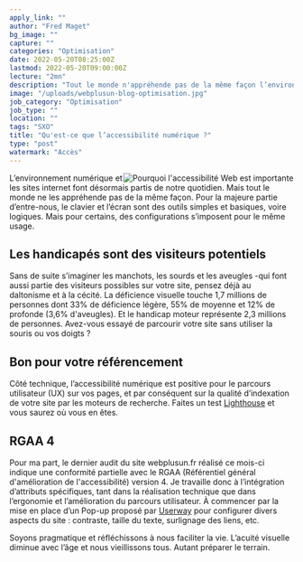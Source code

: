 ```yaml
---
apply_link: ""
author: "Fred Maget"
bg_image: ""
capture: ""
categories: "Optimisation"
date: 2022-05-20T08:25:00Z
lastmod: 2022-05-20T09:00:00Z
lecture: "2mn"
description: "Tout le monde n'appréhende pas de la même façon l’environnement numérique et les sites internet."
image: "/uploads/webplusun-blog-optimisation.jpg"
job_category: "Optimisation"
job_type: ""
location: ""
tags: "SXO"
title: "Qu'est-ce que l’accessibilité numérique ?"
type: "post"
watermark: "Accès"
---
```


<img src="/uploads/accessibilite-web.webp" class="img-fluid" alt="Pourquoi l'accessibilité Web est importante" style="float:right;" data-aos="fade-up" loading="lazy" decoding="async">
L’environnement numérique et les sites internet font désormais partis de notre quotidien. Mais tout le monde ne les appréhende pas de la même façon. Pour la majeure partie d’entre-nous, le clavier et l’écran sont des outils simples et basiques, voire logiques. Mais pour certains, des configurations s’imposent pour le même usage.

## Les handicapés sont des visiteurs potentiels
Sans de suite s’imaginer les manchots, les sourds et les aveugles -qui font aussi partie des visiteurs possibles sur votre site, pensez déjà au daltonisme et à la cécité. La déficience visuelle touche 1,7 millions de personnes dont 33% de déficience légère, 55% de moyenne et 12% de profonde (3,6% d'aveugles). Et le handicap moteur représente 2,3 millions de personnes. Avez-vous essayé de parcourir votre site sans utiliser la souris ou vos doigts ?

## Bon pour votre référencement
Côté technique, l’accessibilité numérique est positive pour le parcours utilisateur (UX) sur vos pages, et par conséquent sur la qualité d’indexation de votre site par les moteurs de recherche. Faites un test [Lighthouse](https://developers.google.com/web/tools/lighthouse "Lighthouse") et vous saurez où vous en êtes.

## RGAA 4
Pour ma part, le dernier audit du site webplusun.fr réalisé ce mois-ci indique une conformité partielle avec le RGAA (Référentiel général d'amélioration de l'accessibilité) version 4. Je travaille donc à l’intégration d’attributs spécifiques, tant dans la réalisation technique que dans l’ergonomie et l’amélioration du parcours utilisateur. À commencer par la mise en place d’un Pop-up proposé par [Userway](https://scan.userway.org/ "Userway") pour configurer divers aspects du site : contraste, taille du texte, surlignage des liens, etc.

Soyons pragmatique et réfléchissons à nous faciliter la vie. L’acuité visuelle diminue avec l’âge et nous vieillissons tous. Autant préparer le terrain.
